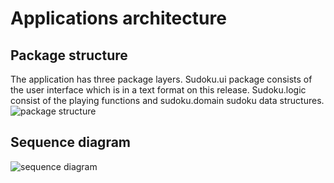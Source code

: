 # Applications architecture

## Package structure

The application has three package layers. Sudoku.ui package consists of the user interface which is in a text format on this release. Sudoku.logic consist of the playing
functions and sudoku.domain sudoku data structures.
![package structure](https://github.com/Latelaukki/ot-harjoitustyo/blob/master/Documentation/images/r-2.png)

## Sequence diagram

![sequence diagram](https://github.com/Latelaukki/ot-harjoitustyo/blob/master/Documentation/images/r-3.png)


